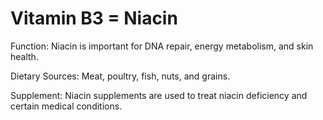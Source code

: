 # Vitamin B3 = Niacin

Function: Niacin is important for DNA repair, energy metabolism, and skin health.

Dietary Sources: Meat, poultry, fish, nuts, and grains.

Supplement: Niacin supplements are used to treat niacin deficiency and certain medical conditions.
